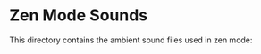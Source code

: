 # Zen Mode Sounds

This directory contains the ambient sound files used in zen mode:

<!-- - `rain.mp3` - Soft rain ambient sound
- `cafe.mp3` - Coffee shop ambience
- `forest.mp3` - Forest with birds and nature sounds -->